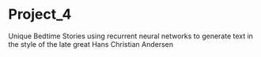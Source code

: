 # Project_4
Unique Bedtime Stories
using recurrent neural networks to generate text in the style of the late great Hans Christian Andersen
